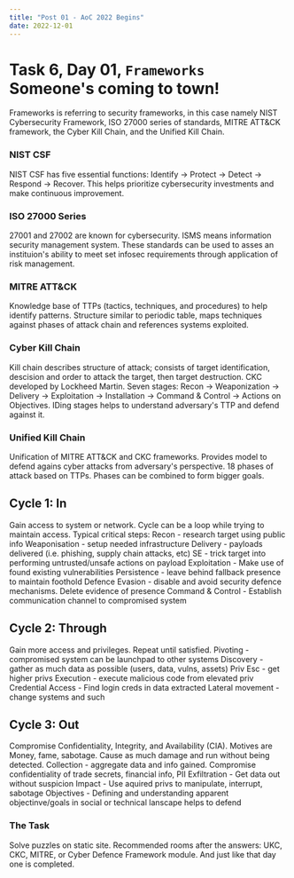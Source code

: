 ```yaml
---
title: "Post 01 - AoC 2022 Begins"
date: 2022-12-01
---
```

<summary><h1>Task 6, Day 01, <code>Frameworks</code> Someone's coming to town!</h1></summary>
Frameworks is referring to security frameworks, in this case namely NIST Cybersecurity Framework, ISO 27000 series of standards, MITRE ATT&CK framework, the Cyber Kill Chain, and the Unified Kill Chain.

<h3>NIST CSF</h3>
NIST CSF has five essential functions: Identify -> Protect -> Detect -> Respond -> Recover. This helps prioritize cybersecurity investments and make continuous improvement.

<h3>ISO 27000 Series</h3>
27001 and 27002 are known for cybersecurity. ISMS means information security management system. These standards can be used to asses an instituion's ability to meet set infosec requirements through application of risk management.

<h3>MITRE ATT&CK</h3>
Knowledge base of TTPs (tactics, techniques, and procedures) to help identify patterns. Structure similar to periodic table, maps techniques against phases of attack chain and references systems exploited.

<h3>Cyber Kill Chain</h3>
Kill chain describes structure of attack; consists of target identification, descision and order to attack the target, then target destruction. CKC developed by Lockheed Martin. Seven stages: Recon -> Weaponization -> Delivery -> Exploitation -> Installation -> Command & Control -> Actions on Objectives. IDing stages helps to understand adversary's TTP and defend against it.

<h3>Unified Kill Chain</h3>
Unification of MITRE ATT&CK and CKC frameworks. Provides model to defend agains cyber attacks from adversary's perspective. 18 phases of attack based on TTPs. Phases can be combined to form bigger goals. 

<h2>Cycle 1: In</h2>
Gain access to system or network. Cycle can be a loop while trying to maintain access. Typical critical steps:
Recon - research target using public info
Weaponisation - setup needed infrastructure
Delivery - payloads delivered (i.e. phishing, supply chain attacks, etc)
SE - trick target into performing untrusted/unsafe actions on payload
Exploitation - Make use of found existing vulnerabilities
Persistence - leave behind fallback presence to maintain foothold
Defence Evasion - disable and avoid security defence mechanisms. Delete evidence of presence
Command & Control - Establish communication channel to compromised system

<h2>Cycle 2: Through</h2>
Gain more access and privileges. Repeat until satisfied. 
Pivoting - compromised system can be launchpad to other systems
Discovery - gather as much data as possible (users, data, vulns, assets)
Priv Esc - get higher privs
Execution - execute malicious code from elevated priv
Credential Access - Find login creds in data extracted
Lateral movement - change systems and such

<h2>Cycle 3: Out</h2>
Compromise Confidentiality, Integrity, and Availability (CIA). Motives are Money, fame, sabotage. Cause as much damage and run without being detected.
Collection - aggregate data and info gained. Compromise confidentiality of trade secrets, financial info, PII
Exfiltration - Get data out without suspicion
Impact - Use aquired privs to manipulate, interrupt, sabotage
Objectives - Defining and understanding apparent objectinve/goals in social or technical lanscape helps to defend

<h3>The Task</h3>
Solve puzzles on static site. 
Recommended rooms after the answers: UKC, CKC, MITRE, or Cyber Defence Framework module.
And just like that day one is completed.